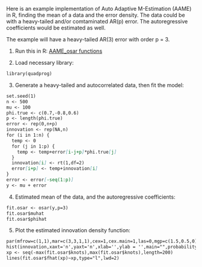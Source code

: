 Here is an example implementation of Auto Adaptive M-Estimation (AAME) in R, finding the mean of a data and the error density. The data could be with a heavy-tailed and/or comtaminated AR(p) error. The autoregressive coefficients would be estimated as well.

The example will have a heavy-tailed AR(3) error with order p = 3.

1. Run this in R: [AAME_osar functions](r_codes/functions_aame_osar.r)

2. Load necessary library:
```markdown
library(quadprog)
```

3. Generate a heavy-tailed and autocorrelated data, then fit the model:
```markdown
set.seed(1)
n <- 500
mu <- 100
phi.true <- c(0.7,-0.8,0.6)
p <- length(phi.true)
error <- rep(0,n+p)
innovation <- rep(NA,n)
for (i in 1:n) {
  temp <- 0
  for (j in 1:p) {
    temp <- temp+error[i-j+p]*phi.true[j]
  }
  innovation[i] <- rt(1,df=2)
  error[i+p] <- temp+innovation[i]
}
error <- error[-seq(1:p)]
y <- mu + error
```

4. Estimated mean of the data, and the autoregressive coefficients:
```markdown
fit.osar <- osar(y,p=3)
fit.osar$muhat
fit.osar$phihat
```

5. Plot the estimated innovation density function:
```markdown
par(mfrow=c(1,1),mar=c(3,3,1,1),cex=1,cex.main=1,las=0,mgp=c(1.5,0.5,0))
hist(innovation,xaxt='n',yaxt='n',xlab='',ylab = '',main="",probability = T,nclass = 50)
xp <- seq(-max(fit.osar$knots),max(fit.osar$knots),length=200)
lines(fit.osar$fhat(xp)~xp,type="l",lwd=2)
```
